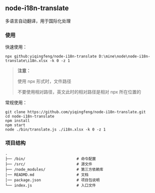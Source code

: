 ## node-i18n-translate

多语言自动翻译，用于国际化处理

### 使用

快速使用：

```
npx github:yiqingfeng/node-i18n-translate D:\mine\node\node-i18n-translate\i18n.xlsx -k 0 -z 1
```

> **注意：**
>
> 使用 npx 形式时，文件路径
>
> 不要使用相对路径，英文此时的相对路径是相对 npx 所在位置的

常规使用：

```
git clone https://github.com/yiqingfeng/node-i18n-translate.git
cd node-i18n-translate
npm install
npm start
node ./bin/translate.js ./i18n.xlsx -k 0 -z 1
```


### 项目结构

```
.
├── /bin/                       # 命令配置
├── /src/                       # 源文件
├── /node_modules/              # 第三方依赖库
│── READMD.md                   # 文档
│── package.json                # 项目包说明
└── index.js                    # 入口文件
```